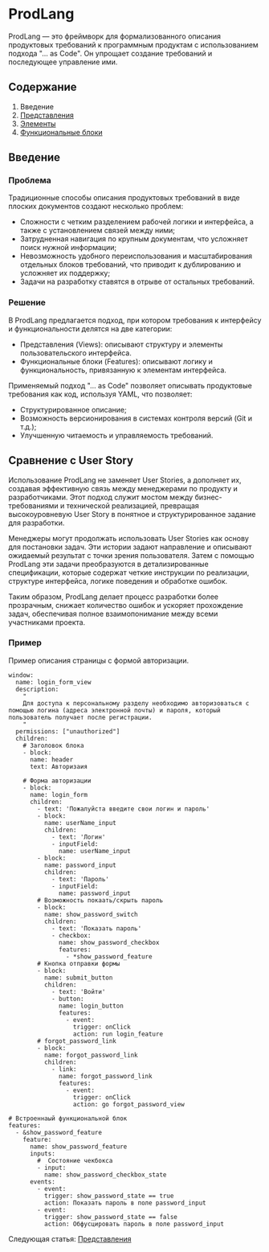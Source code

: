 # ProdLang
ProdLang — это фреймворк для формализованного описания продуктовых требований к программным продуктам с использованием подхода "... as Code". Он упрощает создание требований и последующее управление ими.
## Содержание
1. Введение
2. [Представления](./views/views.md)
3. [Элементы](./views/elements.md)
4. [Функциональные блоки](./features/features.md)

## Введение
### Проблема
Традиционные способы описания продуктовых требований в виде плоских документов создают несколько проблем:

* Сложности с четким разделением рабочей логики и интерфейса, а также с установлением связей между ними;
* Затрудненная навигация по крупным документам, что усложняет поиск нужной информации;
* Невозможность удобного переиспользования и масштабирования отдельных блоков требований, что приводит к дублированию и усложняет их поддержку;
* Задачи на разработку ставятся в отрыве от остальных требований.

### Решение
В ProdLang предлагается подход, при котором требования к интерфейсу и функциональности делятся на две категории:

* Представления (Views): описывают структуру и элементы пользовательского интерфейса.
* Функциональные блоки (Features): описывают логику и функциональность, привязанную к элементам интерфейса.

Применяемый подход "... as Code" позволяет описывать продуктовые требования как код, используя YAML, что позволяет:

* Структурированное описание;
* Возможность версионирования в системах контроля версий (Git и т.д.);
* Улучшенную читаемость и управляемость требований.

## Сравнение с User Story

Использование ProdLang не заменяет User Stories, а дополняет их, создавая эффективную связь между менеджерами по продукту и разработчиками. Этот подход служит мостом между бизнес-требованиями и технической реализацией, превращая высокоуровневую User Story в понятное и структурированное задание для разработки.  

Менеджеры могут продолжать использовать User Stories как основу для постановки задач. Эти истории задают направление и описывают ожидаемый результат с точки зрения пользователя. Затем с помощью ProdLang эти задачи преобразуются в детализированные спецификации, которые содержат четкие инструкции по реализации, структуре интерфейса, логике поведения и обработке ошибок.  

Таким образом, ProdLang делает процесс разработки более прозрачным, снижает количество ошибок и ускоряет прохождение задач, обеспечивая полное взаимопонимание между всеми участниками проекта.  

### Пример
Пример описания страницы с формой авторизации.
~~~
window:
  name: login_form_view
  description: 
    "
    Для доступа к персональному разделу необходимо авторизоваться с помощью логина (адреса электронной почты) и пароля, который пользователь получает после регистрации.
    "
  permissions: ["unauthorized"]
  children:
    # Заrоловок блока
    - block:
      name: header
      text: Авторизаия

    # Форма авторизации
    - block:
      name: login_form
      children:
        - text: 'Пожалуйста введите свои логин и пароль'
        - block:
          name: userName_input
          children:
            - text: 'Логин'
            - inputField:
              name: userName_input
        - block:
          name: password_input
          children:
            - text: 'Пароль'
            - inputField:
              name: password_input
        # Возможность покаать/скрыть пароль
        - block:
          name: show_password_switch
          children:
            - text: 'Показать пароль'
            - checkbox:
              name: show_password_checkbox
              features:
                - *show_password_feature
        # Кнопка отправки формы
        - block:
          name: submit_button
          children:
            - text: 'Войти'
            - button:
              name: login_button
              features:
                - event:
                  trigger: onClick
                  action: run login_feature
        # forgot_password_link
        - block:
          name: forgot_password_link
          children:
            - link:
              name: forgot_password_link
              features:
                - event:
                  trigger: onClick
                  action: go forgot_password_view

# Встроеннаый функциональной блок
features:
  - &show_password_feature
    feature:
      name: show_password_feature
      inputs: 
        #  Состояние чекбокса
        - input:
          name: show_password_checkbox_state 
      events:
        - event:
          trigger: show_password_state == true
          action: Показать пароль в поле password_input
        - event:
          trigger: show_password_state == false
          action: Обфусцировать пароль в поле password_input 

~~~

Следующая статья: [Представления](./views/views.md)